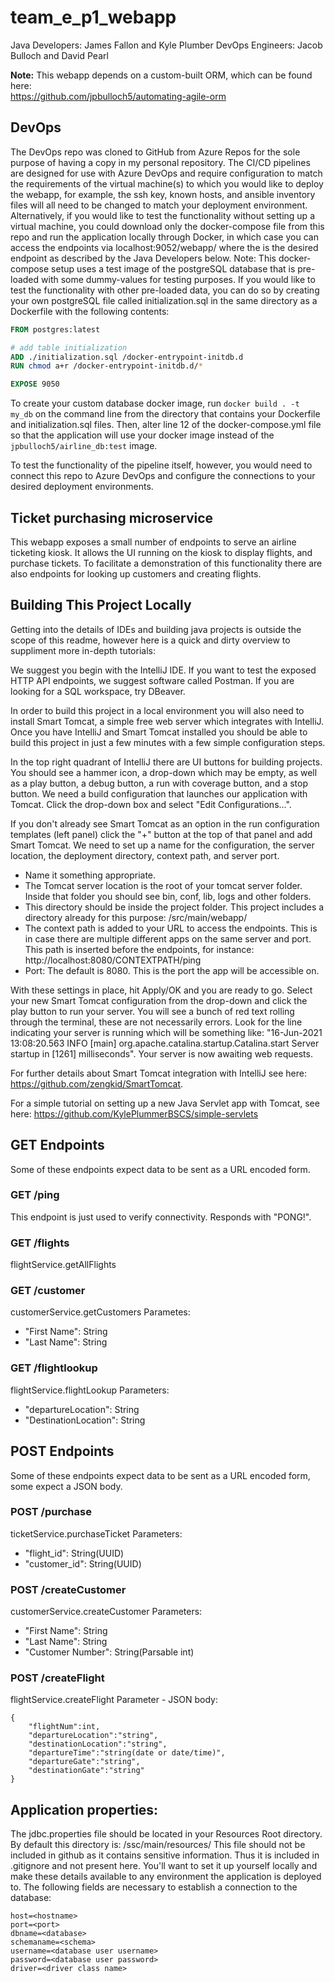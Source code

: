 # team_e_p1_webapp

Java Developers: James Fallon and Kyle Plumber
DevOps Engineers: Jacob Bulloch and David Pearl

**Note:** This webapp depends on a custom-built ORM, which can be found here:  
https://github.com/jpbulloch5/automating-agile-orm

## DevOps
  
The DevOps repo was cloned to GitHub from Azure Repos for the sole purpose of having a copy in my personal repository.
The CI/CD pipelines are designed for use with Azure DevOps and require configuration to match the requirements of the virtual machine(s) to which you would like to deploy the webapp, for example, the ssh key, known hosts, and ansible inventory files will all need to be changed to match your deployment environment.  
Alternatively, if you would like to test the functionality without setting up a virtual machine, you could download only the docker-compose file from this repo and run the application locally through Docker, in which case you can access the endpoints via localhost:9052/webapp/<endpoint> where the <endpoint> is the desired endpoint as described by the Java Developers below.
Note: This docker-compose setup uses a test image of the postgreSQL database that is pre-loaded with some dummy-values for testing purposes.  If you would like to test the functionality with other pre-loaded data, you can do so by creating your own postgreSQL file called initialization.sql in the same directory as a Dockerfile with the following contents:
```Dockerfile
FROM postgres:latest

# add table initialization
ADD ./initialization.sql /docker-entrypoint-initdb.d
RUN chmod a+r /docker-entrypoint-initdb.d/*

EXPOSE 9050
 ```
 To create your custom database docker image, run `docker build . -t my_db` on the command line from the directory that contains your Dockerfile and initialization.sql files.
 Then, alter line 12 of the docker-compose.yml file so that the application will use your docker image instead of the `jpbulloch5/airline_db:test` image.
 
 To test the functionality of the pipeline itself, however, you would need to connect this repo to Azure DevOps and configure the connections to your desired deployment environments.

## Ticket purchasing microservice

This webapp exposes a small number of endpoints to serve an airline ticketing kiosk. It allows the UI running on the kiosk
to display flights, and purchase tickets. To facilitate a demonstration of this functionality there are also endpoints for
looking up customers and creating flights.


## Building This Project Locally
 Getting into the details of IDEs and building java projects is outside the scope of this readme, however here is a quick 
and dirty overview to suppliment more in-depth tutorials:

 We suggest you begin with the IntelliJ IDE. If you want to test the exposed HTTP API endpoints, we suggest software called Postman. If you are looking for 
 a SQL workspace, try DBeaver.
 
 In order to build this project in a local environment you will also need to install Smart Tomcat, a simple free web server which integrates with IntelliJ. Once you have IntelliJ and Smart Tomcat installed you should be able to build this project in just a few minutes with a few simple configuration steps.
 
 In the top right quadrant of IntelliJ there are UI buttons for building projects. You should see a hammer icon, a drop-down which may be empty, as well as a play button, a debug button, a run with coverage button, and a stop button. We need a build configuration that launches our application with Tomcat. Click the drop-down box and select "Edit Configurations...".
 
 If you don't already see Smart Tomcat as an option in the run configuration templates (left panel) click the "+" button at the top of that panel and add Smart Tomcat. We need to set up a name for the configuration, the server location, the deployment directory, context path, and server port.
 
 - Name it something appropriate.
 - The Tomcat server location is the root of your tomcat server folder. Inside that folder you should see bin, conf, lib, logs and other folders.
 - This directory should be inside the project folder. This project includes a directory already for this purpose: /src/main/webapp/
 - The context path is added to your URL to access the endpoints. This is in case there are multiple different apps on the same server and port. This path is inserted before the endpoints, for instance: http://localhost:8080/CONTEXTPATH/ping
 - Port: The default is 8080. This is the port the app will be accessible on.

With these settings in place, hit Apply/OK and you are ready to go. Select your new Smart Tomcat configuration from the drop-down and click the play button to run your server.
You will see a bunch of red text rolling through the terminal, these are not necessarily errors. Look for the line indicating your server is running which will be something like: "16-Jun-2021 13:08:20.563 INFO [main] org.apache.catalina.startup.Catalina.start Server startup in [1261] milliseconds". Your server is now awaiting web requests.

 
 For further details about Smart Tomcat integration with IntelliJ see here: https://github.com/zengkid/SmartTomcat. 
 
 For a simple tutorial on setting up a new Java Servlet app with Tomcat, see here: https://github.com/KylePlummerBSCS/simple-servlets

## GET Endpoints
 Some of these endpoints expect data to be sent as a URL encoded form.
 
 
### GET /ping
 This endpoint is just used to verify connectivity. Responds with "PONG!".
 
### GET /flights
 flightService.getAllFlights
 

### GET /customer
customerService.getCustomers
 Parametes:
 - "First Name": String
 - "Last Name": String

### GET /flightlookup
flightService.flightLookup
 Parameters:
 - "departureLocation": String
 - "DestinationLocation": String


## POST Endpoints
Some of these endpoints expect data to be sent as a URL encoded form, some expect a JSON body.

### POST /purchase
ticketService.purchaseTicket
 Parameters:
 - "flight_id": String(UUID)
 - "customer_id": String(UUID)

### POST /createCustomer
customerService.createCustomer
 Parameters:
 - "First Name": String
 - "Last Name": String
 - "Customer Number": String(Parsable int)

### POST /createFlight
flightService.createFlight
 Parameter - JSON body:
```
{
    "flightNum":int,
    "departureLocation":"string",
    "destinationLocation":"string",
    "departureTime":"string(date or date/time)",
    "departureGate":"string",
    "destinationGate":"string"
}
```


## Application properties:
The jdbc.properties file should be located in your Resources Root directory. By default this directory is: /ssc/main/resources/ This file should not be included in github as it contains sensitive information. Thus it is included in .gitignore and not present here. You'll want to set it up yourself locally and make these details available to any environment the application is deployed to.
 The following fields are necessary to establish a connection to the database:

```
host=<hostname>
port=<port>
dbname=<database>
schemaname=<schema>
username=<database user username>
password=<database user password>
driver=<driver class name>
```
